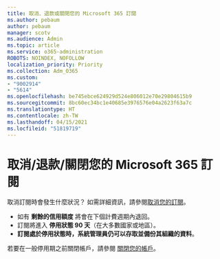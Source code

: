 ```yaml
---
title: 取消、退款或關閉您的 Microsoft 365 訂閱
ms.author: pebaum
author: pebaum
manager: scotv
ms.audience: Admin
ms.topic: article
ms.service: o365-administration
ROBOTS: NOINDEX, NOFOLLOW
localization_priority: Priority
ms.collection: Adm_O365
ms.custom:
- "9002914"
- "5614"
ms.openlocfilehash: be745ebce624929d524e806012e70e29804615b9
ms.sourcegitcommit: 8bc60ec34bc1e40685e3976576e04a2623f63a7c
ms.translationtype: HT
ms.contentlocale: zh-TW
ms.lasthandoff: 04/15/2021
ms.locfileid: "51819719"
---
```

# <a name="cancelrefundclose-your-microsoft-365-subscription"></a>取消/退款/關閉您的 Microsoft 365 訂閱

取消訂閱時會發生什麼狀況？ 如需詳細資訊，請參閱[取消您的訂閱](https://docs.microsoft.com/microsoft-365/commerce/subscriptions/cancel-your-subscription?view=o365-worldwide)。

- 如有 **剩餘的信用額度** 將會在下個計費週期內退回。
- 訂閱將進入 **停用狀態 90 天**（在大多數國家或地區）。
- **訂閱處於停用狀態時，系統管理員仍可以存取並備份其組織的資料**。

若要在一般停用期之前關閉帳戶，請參閱 [關閉您的帳戶](https://docs.microsoft.com/microsoft-365/commerce/close-your-account?view=o365-worldwide)。
